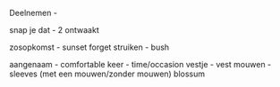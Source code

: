 Deelnemen - 

snap je dat - 2
ontwaakt

zosopkomst - sunset
forget 
struiken - bush

aangenaam - comfortable
keer - time/occasion
vestje - vest
mouwen - sleeves
(met een mouwen/zonder mouwen)
blossum 